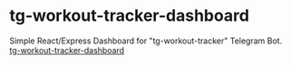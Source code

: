 # tg-workout-tracker-dashboard
Simple React/Express Dashboard for "tg-workout-tracker" Telegram Bot.  
[tg-workout-tracker-dashboard](https://tg-workout-tracker-dashboard.herokuapp.com/)
